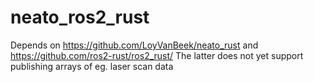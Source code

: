 # neato_ros2_rust

Depends on https://github.com/LoyVanBeek/neato_rust and https://github.com/ros2-rust/ros2_rust/
The latter does not yet support publishing arrays of eg. laser scan data
